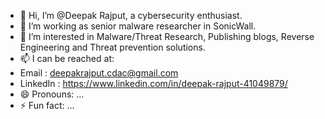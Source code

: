 - 👋 Hi, I’m @Deepak Rajput, a cybersecurity enthusiast.
- 👀 I’m working as senior malware researcher in SonicWall.
- 🌱 I’m interested in Malware/Threat Research, Publishing blogs, Reverse Engineering and Threat prevention solutions.
- 📫 I can be reached at:
- Email    : deepakrajput.cdac@gmail.com
- LinkedIn : https://www.linkedin.com/in/deepak-rajput-41049879/
- 😄 Pronouns: ...
- ⚡ Fun fact: ...

<!---
tupjard/tupjard is a ✨ special ✨ repository because its `README.md` (this file) appears on your GitHub profile.
You can click the Preview link to take a look at your changes.
--->

